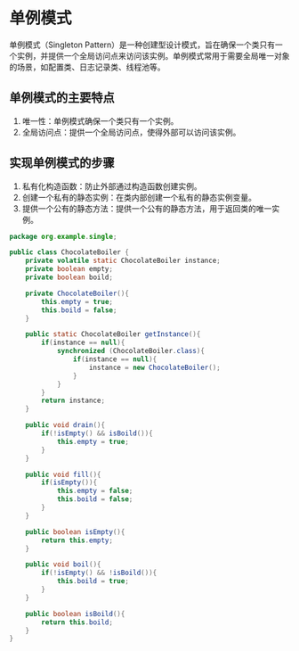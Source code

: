 # 单例模式

单例模式（Singleton Pattern）是一种创建型设计模式，旨在确保一个类只有一个实例，并提供一个全局访问点来访问该实例。单例模式常用于需要全局唯一对象的场景，如配置类、日志记录类、线程池等。

## 单例模式的主要特点

1.	唯一性：单例模式确保一个类只有一个实例。
2.	全局访问点：提供一个全局访问点，使得外部可以访问该实例。

## 实现单例模式的步骤

1.	私有化构造函数：防止外部通过构造函数创建实例。
2.	创建一个私有的静态实例：在类内部创建一个私有的静态实例变量。
3.	提供一个公有的静态方法：提供一个公有的静态方法，用于返回类的唯一实例。

```java
package org.example.single;

public class ChocolateBoiler {
    private volatile static ChocolateBoiler instance;
    private boolean empty;
    private boolean boild;

    private ChocolateBoiler(){
        this.empty = true;
        this.boild = false;
    }

    public static ChocolateBoiler getInstance(){
        if(instance == null){
            synchronized (ChocolateBoiler.class){
                if(instance == null){
                    instance = new ChocolateBoiler();
                }
            }
        }
        return instance;
    }

    public void drain(){
        if(!isEmpty() && isBoild()){
            this.empty = true;
        }
    }

    public void fill(){
        if(isEmpty()){
            this.empty = false;
            this.boild = false;
        }
    }

    public boolean isEmpty(){
        return this.empty;
    }

    public void boil(){
        if(!isEmpty() && !isBoild()){
            this.boild = true;
        }
    }

    public boolean isBoild(){
        return this.boild;
    }
}
```